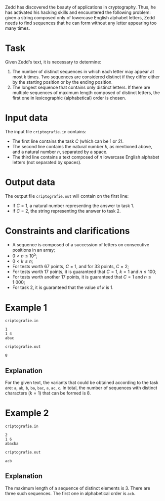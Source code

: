 Zedd has discovered the beauty of applications in cryptography. Thus, he has activated his hacking skills and encountered the following problem: given a string composed only of lowercase English alphabet letters, Zedd needs to find sequences that he can form without any letter appearing too many times.

# Task

Given Zedd's text, it is necessary to determine:
1. The number of distinct sequences in which each letter may appear at most $k$ times. Two sequences are considered distinct if they differ either by the starting position or by the ending position.
2. The longest sequence that contains only distinct letters. If there are multiple sequences of maximum length composed of distinct letters, the first one in lexicographic (alphabetical) order is chosen.

# Input data

The input file `criptografie.in` contains:
- The first line contains the task $C$ (which can be $1$ or $2$).
- The second line contains the natural number $k$, as mentioned above, and a natural number $n$, separated by a space.
- The third line contains a text composed of $n$ lowercase English alphabet letters (not separated by spaces).

# Output data

The output file `criptografie.out` will contain on the first line:
- If $C=1$, a natural number representing the answer to task 1.
- If $C=2$, the string representing the answer to task 2.

# Constraints and clarifications

* A sequence is composed of a succession of letters on consecutive positions in an array;
* $0 < n \leq 10^5$;
* $0 < k \leq n$;
* For tests worth 67 points, $C = 1$, and for 33 points, $C = 2$;
* For tests worth 17 points, it is guaranteed that $C = 1$, $k = 1$ and $n \leq 100$;
* For tests worth another 17 points, it is guaranteed that $C = 1$ and $n \leq 1 \ 000$;
* For task 2, it is guaranteed that the value of $k$ is $1$.

# Example 1

`criptografie.in`
```
1
1 4
abac
```

`criptografie.out`
```
8
```

## Explanation

For the given text, the variants that could be obtained according to the task are: `a`, `ab`, `b`, `ba`, `bac`, `a`, `ac`, `c`. In total, the number of sequences with distinct characters ($k = 1$) that can be formed is $8$.

# Example 2

`criptografie.in`
```
2
1 6
abacba
```

`criptografie.out`
```
acb
```

## Explanation

The maximum length of a sequence of distinct elements is $3$. There are three such sequences. The first one in alphabetical order is `acb`.